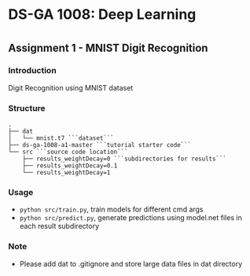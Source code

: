 # DS-GA 1008: Deep Learning
#

## Assignment 1 - MNIST Digit Recognition
### Introduction

Digit Recognition using MNIST dataset

### Structure
```
.
├── dat
│   └── mnist.t7 ```dataset```
├── ds-ga-1008-a1-master ```tutorial starter code```
└── src ```source code location```
    ├── results_weightDecay=0 ```subdirectories for results```
    ├── results_weightDecay=0.1
    └── results_weightDecay=1
```

### Usage
 * ```python src/train.py```, train models for different cmd args
 * ```python src/predict.py```, generate predictions using model.net files in each result subdirectory

### Note
 * Please add dat to .gitignore and store large data files in dat directory



